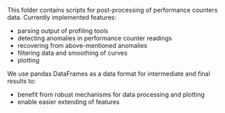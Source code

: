 This folder contains scripts for post-processing of performance counters data.
Currently implemented features:
- parsing output of profiling tools
- detecting anomalies in performance counter readings
- recovering from above-mentioned anomalies
- filtering data and smoothing of curves
- plotting

We use pandas DataFrames as a data format for intermediate and final results to:
- benefit from robust mechanisms for data processing and plotting
- enable easier extending of features
